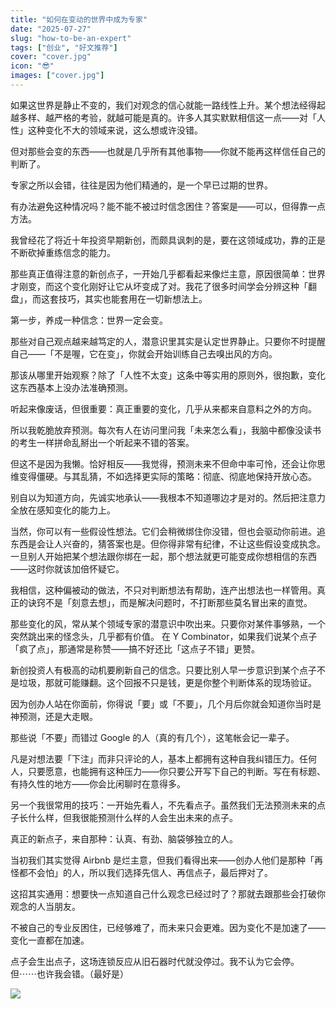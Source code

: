 ```yaml
---
title: "如何在变动的世界中成为专家"
date: "2025-07-27"
slug: "how-to-be-an-expert"
tags: ["创业", "好文推荐"]
cover: "cover.jpg"
icon: "😎"
images: ["cover.jpg"]
---
```

如果这世界是静止不变的，我们对观念的信心就能一路线性上升。某个想法经得起越多样、越严格的考验，就越可能是真的。许多人其实默默相信这一点——对「人性」这种变化不大的领域来说，这么想或许没错。



但对那些会变的东西——也就是几乎所有其他事物——你就不能再这样信任自己的判断了。



专家之所以会错，往往是因为他们精通的，是一个早已过期的世界。



有办法避免这种情况吗？能不能不被过时信念困住？答案是——可以，但得靠一点方法。



我曾经花了将近十年投资早期新创，而颇具讽刺的是，要在这领域成功，靠的正是不断砍掉重练信念的能力。



那些真正值得注意的新创点子，一开始几乎都看起来像烂主意，原因很简单：世界才刚变，而这个变化刚好让它从坏变成了对。我花了很多时间学会分辨这种「翻盘」，而这套技巧，其实也能套用在一切新想法上。



第一步，养成一种信念：世界一定会变。



那些对自己观点越来越笃定的人，潜意识里其实是认定世界静止。只要你不时提醒自己——「不是喔，它在变」，你就会开始训练自己去嗅出风的方向。



那该从哪里开始观察？除了「人性不太变」这条中等实用的原则外，很抱歉，变化这东西基本上没办法准确预测。



听起来像废话，但很重要：真正重要的变化，几乎从来都来自意料之外的方向。



所以我乾脆放弃预测。每次有人在访问里问我「未来怎么看」，我脑中都像没读书的考生一样拼命乱掰出一个听起来不错的答案。



但这不是因为我懒。恰好相反——我觉得，预测未来不但命中率可怜，还会让你思维变得僵硬。与其乱猜，不如选择更实际的策略：彻底、彻底地保持开放心态。



别自以为知道方向，先诚实地承认——我根本不知道哪边才是对的。然后把注意力全放在感知变化的能力上。



当然，你可以有一些假设性想法。它们会稍微绑住你没错，但也会驱动你前进。追东西是会让人兴奋的，猜答案也是。但你得非常有纪律，不让这些假设变成执念。
一旦别人开始把某个想法跟你绑在一起，那个想法就更可能变成你想相信的东西——这时你就该加倍怀疑它。



我相信，这种偏被动的做法，不只对判断想法有帮助，连产出想法也一样管用。真正的诀窍不是「刻意去想」，而是解决问题时，不打断那些莫名冒出来的直觉。



那些变化的风，常从某个领域专家的潜意识中吹出来。只要你对某件事够熟，一个突然跳出来的怪念头，几乎都有价值。
在 Y Combinator，如果我们说某个点子「疯了点」，那通常是称赞——搞不好还比「这点子不错」更赞。



新创投资人有极高的动机要刷新自己的信念。只要比别人早一步意识到某个点子不是垃圾，那就可能赚翻。这个回报不只是钱，更是你整个判断体系的现场验证。



因为创办人站在你面前，你得说「要」或「不要」，几个月后你就会知道你当时是神预测，还是大走眼。



那些说「不要」而错过 Google 的人（真的有几个），这笔帐会记一辈子。



凡是对想法要「下注」而非只评论的人，基本上都拥有这种自我纠错压力。任何人，只要愿意，也能拥有这种压力——你只要公开写下自己的判断。写在有标题、有持久性的地方——你会比闲聊时在意得多。



另一个我很常用的技巧：一开始先看人，不先看点子。虽然我们无法预测未来的点子长什么样，但我很能预测什么样的人会生出未来的点子。



真正的新点子，来自那种：认真、有劲、脑袋够独立的人。



当初我们其实觉得 Airbnb 是烂主意，但我们看得出来——创办人他们是那种「再怪都不会怕」的人，所以我们选择先信人、再信点子，最后押对了。



这招其实通用：想要快一点知道自己什么观念已经过时了？那就去跟那些会打破你观念的人当朋友。



不被自己的专业反困住，已经够难了，而未来只会更难。因为变化不是加速了——变化一直都在加速。



点子会生出点子，这场连锁反应从旧石器时代就没停过。我不认为它会停。
但⋯⋯也许我会错。（最好是）




![](https://prod-files-secure.s3.us-west-2.amazonaws.com/112d0858-5090-4d34-a606-b75eb8d65fd2/46476355-9cf3-4e99-9b7a-3531bc426380/1000202064.png?X-Amz-Algorithm=AWS4-HMAC-SHA256&X-Amz-Content-Sha256=UNSIGNED-PAYLOAD&X-Amz-Credential=ASIAZI2LB4664LLX4MRK%2F20250802%2Fus-west-2%2Fs3%2Faws4_request&X-Amz-Date=20250802T173546Z&X-Amz-Expires=3600&X-Amz-Security-Token=IQoJb3JpZ2luX2VjEOH%2F%2F%2F%2F%2F%2F%2F%2F%2F%2FwEaCXVzLXdlc3QtMiJHMEUCIQCw9lCS3p%2FGCqG21tygHby%2FttJNkhIIofR9zRG5jsZRLAIgIJqJFvSN0vFq1SXGrVtLmSoiZnV4a3DFNNq%2FQcBWxcYq%2FwMIGhAAGgw2Mzc0MjMxODM4MDUiDFXCKNKfVueWYWCHIircAwA0RnD8NysOVHGgCt5Xr57utuN1COARBSeSvsVPkeu9ebUhFSod1cA0rkvy%2FQ5JrmJvskoGchdyv9x833urAV0lMuxhCutdxkgYFb2B0l2xPctgqfUpbWX%2FQThxL%2BmgliC8ljWaGySrEYWB8FdHutERFKjxMdGby9b6sy6GMHZkFaOytlahbT%2B%2Bzy4VqQ%2BT7siT8ASt9WQgK8PN%2FMxMdsD8JS1R6NePgk24e6wHr7oPW8My3IddnEDR9CcbQh6WalaJu4artyfrvDlX8JjWb818ZsT%2FeQ7A03%2B0uBXAUCuCCIwmlwBCrq04DO8L79XpJo42cUSp1gA%2ByvvG4uepxt9Ok4d0UXMv%2BuZW4F0OCljNy3S1otirioGqaSK2dUWTc9yXX5EjYKDiiPHsjCjzU5GXbgfyEAbUf91JNp6dbERS3azobQ2J2FPMgC9e3%2BOZ2sOilgFmDfq0ncj8cg%2Be4HMuNXBDIbZI2lmiKNeYHaYxQONVWPC7sGSepHPiHYROWTI5eehpwO0OFBtYwdMM41wQzq5UvZ%2BQT%2BL4%2BDv26pAffr1BErts1Jr5lUkS1uZfy0Vf1VawA8fVQgF6GAqmP1JLyeapuU2pzi7qeFmP9ftglwu90IpPtboWAwSpMMmDucQGOqUBurgwbhVANtRT%2BDaEWq5ikf4ILZoz0lCKxH25K2YBNwput%2FVGrwl66799T3PGc7GteqmnXHZpF1UjnqRvv7VfRtDJB%2BZ0bYd8xAW8oV84AGJ8%2Bupa7aD0N%2FSb7d%2FIi7XO6pBGu%2Bthf9Fv6q9VfafKF6XiZLIBBJmwrossx9VuVTapP7QRQRevNzDfXZoc5rer9QSpKVQbkZXIpSENB9kKGU4Bc8x5&X-Amz-Signature=961373a805b9498fb27aec591a2acb409737851a44592b44d15b656b5c6e8996&X-Amz-SignedHeaders=host&x-amz-checksum-mode=ENABLED&x-id=GetObject)

